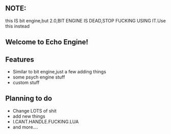 ## NOTE:
this IS bit engine,but 2.0,BIT ENGINE IS DEAD,STOP FUCKING USING IT.Use this instead

## Welcome to Echo Engine!

## Features

* Similar to bit engine,just a few adding things
* some psych engine stuff
* custom stuff

## Planning to do

- Change LOTS of shit
- add new things
- I.CANT.HANDLE.FUCKING.LUA
- and more....
